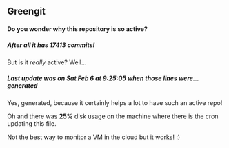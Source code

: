 ## Greengit

#### Do you wonder why this repository is so active?

##### After all it has 17413 commits!

But is it *really* active? Well...

##### Last update was on Sat Feb 6 at 9:25:05 when those lines were... generated

Yes, generated, because it certainly helps a lot to have such an active repo!

Oh and there was **25%** disk usage on the machine
where there is the cron updating this file.

Not the best way to monitor a VM in the cloud but it works! :)
